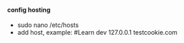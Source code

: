 #### config hosting 

- sudo nano /etc/hosts
- add host, example:
    #Learn dev
    127.0.0.1 testcookie.com